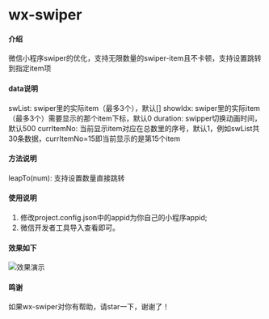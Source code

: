 # wx-swiper

#### 介绍
微信小程序swiper的优化，支持无限数量的swiper-item且不卡顿，支持设置跳转到指定item项

#### data说明
swList: swiper里的实际item（最多3个），默认[]
showIdx: swiper里的实际item（最多3个）需要显示的那个item下标，默认0
duration: swipper切换动画时间，默认500
currItemNo: 当前显示item对应在总数里的序号，默认1，例如swList共30条数据，currItemNo=15即当前显示的是第15个item

#### 方法说明
leapTo(num): 支持设置数量直接跳转

#### 使用说明

1.  修改project.config.json中的appid为你自己的小程序appid;
2.  微信开发者工具导入查看即可。

#### 效果如下
![效果演示](https://images.gitee.com/uploads/images/2021/0929/104640_7360c321_1278501.gif "GIFTemp_4E98.gif")

#### 鸣谢
如果wx-swiper对你有帮助，请star一下，谢谢了！